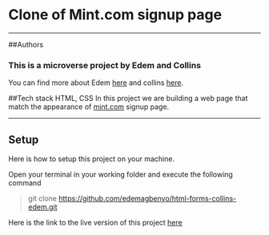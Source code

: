 # Clone of Mint.com signup page

---
##Authors
### This is a microverse project by Edem and Collins
You can find more about Edem [here](https://github.com/edemagbenyo) and collins [here](https://github.com/collinsugwu).

##Tech stack
HTML, CSS
In this project we are building a web page that match the appearance of [mint.com](https://accounts.intuit.com/signup.html?offering_id=Intuit.ifs.mint&namespace_id=50000026&redirect_url=https%3A%2F%2Fmint.intuit.com%2Foverview.event%3Futm_medium%3Ddirect%26cta%3Dhero_sign_up_free_ProspectWeb%26adobe_mc%3DMCMID%253D79556438041691363410013289296380182321%257CMCAID%253D2EC0A6CD05316612-40000114200006C4%257CMCORGID%253D969430F0543F253D0A4C98C6%252540AdobeOrg%257CTS%253D1568755098%26ivid%3D6c9e2019-b5fb-4c8f-b0a8-e7cd397afb2f) signup page.

---

## Setup
Here is how to setup this project on your machine.

Open your terminal in your working folder and execute the following command

>git clone https://github.com/edemagbenyo/html-forms-collins-edem.git


Here is the link to the live version of this project
[here](https://rawcdn.githack.com/edemagbenyo/html-forms-collins-edem/05f9a10551bf0698f9b042e88d8b07d502d7c801/index.html)


